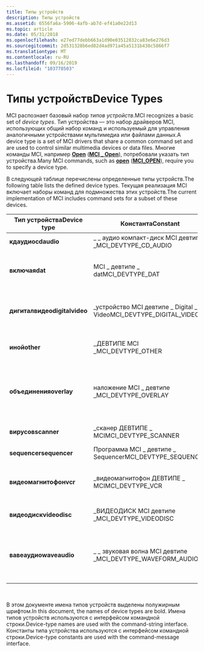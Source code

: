 ```yaml
---
title: Типы устройств
description: Типы устройств
ms.assetid: 6556fa6a-5906-4afb-ab7d-ef41a0e22d13
ms.topic: article
ms.date: 05/31/2018
ms.openlocfilehash: e27ed77debb663a1d90e03512832ca83e6e276d3
ms.sourcegitcommit: 2d531328b6ed82d4ad971a45a5131b430c5866f7
ms.translationtype: MT
ms.contentlocale: ru-RU
ms.lasthandoff: 09/16/2019
ms.locfileid: "103778503"
---
```

# <a name="device-types"></a><span data-ttu-id="ec1ed-103">Типы устройств</span><span class="sxs-lookup"><span data-stu-id="ec1ed-103">Device Types</span></span>

<span data-ttu-id="ec1ed-104">MCI распознает базовый набор *типов устройств*.</span><span class="sxs-lookup"><span data-stu-id="ec1ed-104">MCI recognizes a basic set of *device types*.</span></span> <span data-ttu-id="ec1ed-105">Тип устройства — это набор драйверов MCI, использующих общий набор команд и используемый для управления аналогичными устройствами мультимедиа или файлами данных.</span><span class="sxs-lookup"><span data-stu-id="ec1ed-105">A device type is a set of MCI drivers that share a common command set and are used to control similar multimedia devices or data files.</span></span> <span data-ttu-id="ec1ed-106">Многие команды MCI, например [**Open**](open.md) ([**MCI \_ Open**](mci-open.md)), потребовали указать тип устройства.</span><span class="sxs-lookup"><span data-stu-id="ec1ed-106">Many MCI commands, such as [**open**](open.md) ([**MCI\_OPEN**](mci-open.md)), require you to specify a device type.</span></span>

<span data-ttu-id="ec1ed-107">В следующей таблице перечислены определенные типы устройств.</span><span class="sxs-lookup"><span data-stu-id="ec1ed-107">The following table lists the defined device types.</span></span> <span data-ttu-id="ec1ed-108">Текущая реализация MCI включает наборы команд для подмножества этих устройств.</span><span class="sxs-lookup"><span data-stu-id="ec1ed-108">The current implementation of MCI includes command sets for a subset of these devices.</span></span>



| <span data-ttu-id="ec1ed-109">Тип устройства</span><span class="sxs-lookup"><span data-stu-id="ec1ed-109">Device type</span></span>      | <span data-ttu-id="ec1ed-110">Константа</span><span class="sxs-lookup"><span data-stu-id="ec1ed-110">Constant</span></span>                      | <span data-ttu-id="ec1ed-111">Описание</span><span class="sxs-lookup"><span data-stu-id="ec1ed-111">Description</span></span>                                      |
|------------------|-------------------------------|--------------------------------------------------|
| <span data-ttu-id="ec1ed-112">**кдаудио**</span><span class="sxs-lookup"><span data-stu-id="ec1ed-112">**cdaudio**</span></span>      | <span data-ttu-id="ec1ed-113">\_ \_ аудио компакт-диск MCI девтипе \_</span><span class="sxs-lookup"><span data-stu-id="ec1ed-113">MCI\_DEVTYPE\_CD\_AUDIO</span></span>       | <span data-ttu-id="ec1ed-114">Проигрыватель CD Audio</span><span class="sxs-lookup"><span data-stu-id="ec1ed-114">CD audio player</span></span>                                  |
| <span data-ttu-id="ec1ed-115">**включая**</span><span class="sxs-lookup"><span data-stu-id="ec1ed-115">**dat**</span></span>          | <span data-ttu-id="ec1ed-116">MCI \_ девтипе \_ dat</span><span class="sxs-lookup"><span data-stu-id="ec1ed-116">MCI\_DEVTYPE\_DAT</span></span>             | <span data-ttu-id="ec1ed-117">Ленточный проигрыватель для цифрового аудио</span><span class="sxs-lookup"><span data-stu-id="ec1ed-117">Digital-audio tape player</span></span>                        |
| <span data-ttu-id="ec1ed-118">**дигиталвидео**</span><span class="sxs-lookup"><span data-stu-id="ec1ed-118">**digitalvideo**</span></span> | <span data-ttu-id="ec1ed-119">\_устройство MCI девтипе \_ Digital \_ Video</span><span class="sxs-lookup"><span data-stu-id="ec1ed-119">MCI\_DEVTYPE\_DIGITAL\_VIDEO</span></span>  | <span data-ttu-id="ec1ed-120">Цифровое видео в окне (не на основе GDI)</span><span class="sxs-lookup"><span data-stu-id="ec1ed-120">Digital video in a window (not GDI-based)</span></span>        |
| <span data-ttu-id="ec1ed-121">**иной**</span><span class="sxs-lookup"><span data-stu-id="ec1ed-121">**other**</span></span>        | <span data-ttu-id="ec1ed-122">\_ДЕВТИПЕ MCI \_</span><span class="sxs-lookup"><span data-stu-id="ec1ed-122">MCI\_DEVTYPE\_OTHER</span></span>           | <span data-ttu-id="ec1ed-123">Неопределенное устройство MCI</span><span class="sxs-lookup"><span data-stu-id="ec1ed-123">Undefined MCI device</span></span>                             |
| <span data-ttu-id="ec1ed-124">**объединения**</span><span class="sxs-lookup"><span data-stu-id="ec1ed-124">**overlay**</span></span>      | <span data-ttu-id="ec1ed-125">наложение MCI \_ девтипе \_</span><span class="sxs-lookup"><span data-stu-id="ec1ed-125">MCI\_DEVTYPE\_OVERLAY</span></span>         | <span data-ttu-id="ec1ed-126">Наложение устройства (аналоговый видеоролик в окне)</span><span class="sxs-lookup"><span data-stu-id="ec1ed-126">Overlay device (analog video in a window)</span></span>        |
| <span data-ttu-id="ec1ed-127">**вирусов**</span><span class="sxs-lookup"><span data-stu-id="ec1ed-127">**scanner**</span></span>      | <span data-ttu-id="ec1ed-128">\_сканер ДЕВТИПЕ \_ MCI</span><span class="sxs-lookup"><span data-stu-id="ec1ed-128">MCI\_DEVTYPE\_SCANNER</span></span>         | <span data-ttu-id="ec1ed-129">Сканер изображений</span><span class="sxs-lookup"><span data-stu-id="ec1ed-129">Image scanner</span></span>                                    |
| <span data-ttu-id="ec1ed-130">**sequencer**</span><span class="sxs-lookup"><span data-stu-id="ec1ed-130">**sequencer**</span></span>    | <span data-ttu-id="ec1ed-131">Программа MCI \_ девтипе \_ Sequencer</span><span class="sxs-lookup"><span data-stu-id="ec1ed-131">MCI\_DEVTYPE\_SEQUENCER</span></span>       | <span data-ttu-id="ec1ed-132">Секвенсор MIDI</span><span class="sxs-lookup"><span data-stu-id="ec1ed-132">MIDI sequencer</span></span>                                   |
| <span data-ttu-id="ec1ed-133">**видеомагнитофон**</span><span class="sxs-lookup"><span data-stu-id="ec1ed-133">**vcr**</span></span>          | <span data-ttu-id="ec1ed-134">\_видеомагнитофон ДЕВТИПЕ \_ MCI</span><span class="sxs-lookup"><span data-stu-id="ec1ed-134">MCI\_DEVTYPE\_VCR</span></span>             | <span data-ttu-id="ec1ed-135">Устройство записи видеокассет или проигрыватель</span><span class="sxs-lookup"><span data-stu-id="ec1ed-135">Video-cassette recorder or player</span></span>                |
| <span data-ttu-id="ec1ed-136">**видеодиск**</span><span class="sxs-lookup"><span data-stu-id="ec1ed-136">**videodisc**</span></span>    | <span data-ttu-id="ec1ed-137">\_ВИДЕОДИСК MCI девтипе \_</span><span class="sxs-lookup"><span data-stu-id="ec1ed-137">MCI\_DEVTYPE\_VIDEODISC</span></span>       | <span data-ttu-id="ec1ed-138">Проигрыватель видеодиск</span><span class="sxs-lookup"><span data-stu-id="ec1ed-138">Videodisc player</span></span>                                 |
| <span data-ttu-id="ec1ed-139">**вавеаудио**</span><span class="sxs-lookup"><span data-stu-id="ec1ed-139">**waveaudio**</span></span>    | <span data-ttu-id="ec1ed-140">\_ \_ звуковая волна MCI девтипе \_</span><span class="sxs-lookup"><span data-stu-id="ec1ed-140">MCI\_DEVTYPE\_WAVEFORM\_AUDIO</span></span> | <span data-ttu-id="ec1ed-141">Звуковое устройство, воспроизводящее оцифрованные файлы звукозаписи</span><span class="sxs-lookup"><span data-stu-id="ec1ed-141">Audio device that plays digitized waveform files</span></span> |



 

<span data-ttu-id="ec1ed-142">В этом документе имена типов устройств выделены полужирным шрифтом.</span><span class="sxs-lookup"><span data-stu-id="ec1ed-142">In this document, the names of device types are bold.</span></span> <span data-ttu-id="ec1ed-143">Имена типов устройств используются с интерфейсом командной строки.</span><span class="sxs-lookup"><span data-stu-id="ec1ed-143">Device-type names are used with the command-string interface.</span></span> <span data-ttu-id="ec1ed-144">Константы типа устройства используются с интерфейсом командной строки.</span><span class="sxs-lookup"><span data-stu-id="ec1ed-144">Device-type constants are used with the command-message interface.</span></span>

 

 




